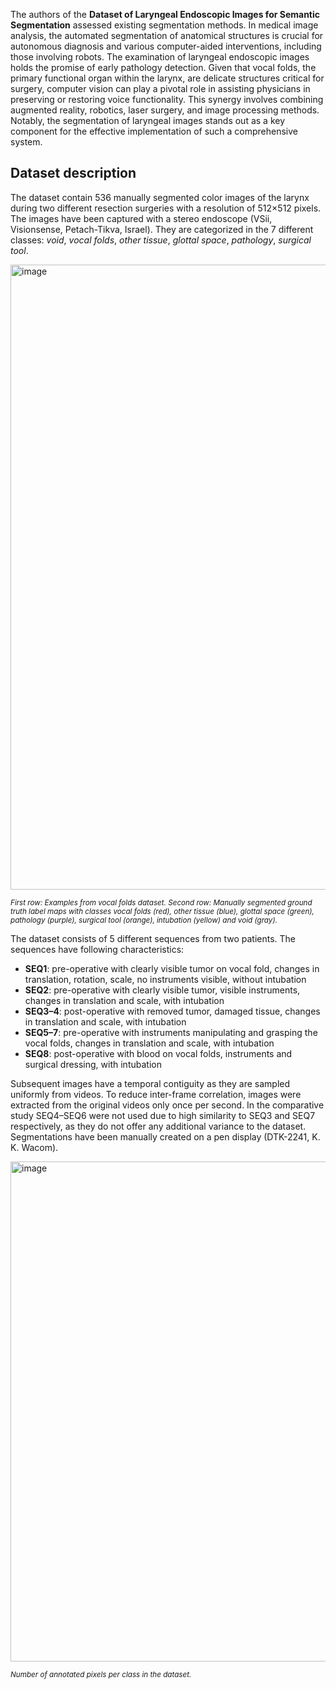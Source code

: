 The authors of the **Dataset of Laryngeal Endoscopic Images for Semantic Segmentation** assessed existing segmentation methods. In medical image analysis, the automated segmentation of anatomical structures is crucial for autonomous diagnosis and various computer-aided interventions, including those involving robots. The examination of laryngeal endoscopic images holds the promise of early pathology detection. Given that vocal folds, the primary functional organ within the larynx, are delicate structures critical for surgery, computer vision can play a pivotal role in assisting physicians in preserving or restoring voice functionality. This synergy involves combining augmented reality, robotics, laser surgery, and image processing methods. Notably, the segmentation of laryngeal images stands out as a key component for the effective implementation of such a comprehensive system.

## Dataset description

The dataset contain 536 manually segmented color images of the larynx during two different resection surgeries with a resolution of 512×512 pixels. The images have been captured with a stereo endoscope (VSii, Visionsense, Petach-Tikva, Israel). They are categorized in the 7 different classes: _void_, _vocal folds_, _other tissue_, _glottal space_, _pathology_, _surgical tool_. 

<img src="https://github.com/dataset-ninja/vocalfolds/assets/120389559/0a2946aa-2d85-4c66-8610-1cc3aeae374b" alt="image" width="1000">

<span style="font-size: smaller; font-style: italic;">First row: Examples from vocal folds dataset. Second row: Manually segmented ground truth label maps with classes vocal folds (red), other tissue (blue), glottal space (green), pathology (purple), surgical tool (orange), intubation (yellow) and void (gray).</span>

The dataset consists of 5 different sequences from two patients. The sequences have following characteristics:

* **SEQ1**: pre-operative with clearly visible tumor on vocal fold, changes in translation, rotation, scale, no instruments visible, without intubation
* **SEQ2**: pre-operative with clearly visible tumor, visible instruments, changes in translation and scale, with intubation
* **SEQ3–4**: post-operative with removed tumor, damaged tissue, changes in translation and scale, with intubation
* **SEQ5–7**: pre-operative with instruments manipulating and grasping the vocal folds, changes in translation and scale, with intubation
* **SEQ8**: post-operative with blood on vocal folds, instruments and surgical dressing, with intubation

Subsequent images have a temporal contiguity as they are sampled uniformly from videos. To reduce inter-frame correlation, images were extracted from the original videos only once per second. In the comparative study SEQ4–SEQ6 were not used due to high similarity to SEQ3 and SEQ7 respectively, as they do not offer any additional variance to the dataset. Segmentations have been manually created on a pen display (DTK-2241, K. K. Wacom).

<img src="https://github.com/dataset-ninja/vocalfolds/assets/120389559/237e8a74-61f7-453c-a7b6-a64bb9c9610c" alt="image" width="800">

<span style="font-size: smaller; font-style: italic;">Number of annotated pixels per class in the dataset.</span>